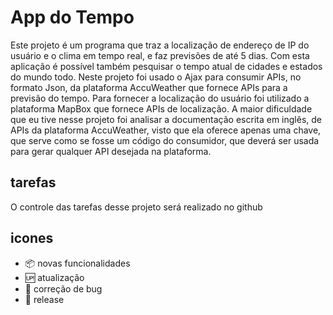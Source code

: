 # App do Tempo

Este projeto é um programa que traz a localização de endereço de IP do usuário e o clima em tempo real, e faz previsões de até 5 dias. Com esta aplicação é possível também pesquisar o tempo atual de cidades e estados do mundo todo.
Neste projeto foi usado o Ajax para consumir APIs, no formato Json, da plataforma AccuWeather que fornece APIs para a previsão do tempo. Para fornecer a localização do usuário foi utilizado a plataforma MapBox que  fornece APIs de localização. 
A maior dificuldade que eu tive nesse projeto foi analisar a documentação escrita em inglês, de APIs da plataforma AccuWeather, visto que ela oferece apenas uma chave, que serve como se fosse um código do consumidor, que deverá ser usada para gerar qualquer API desejada na plataforma. 
## tarefas

O controle das tarefas desse projeto será realizado no github

## icones

- :package: novas funcionalidades
- :up: atualização
- :snail: correção de bug
- :checkered_flag: release